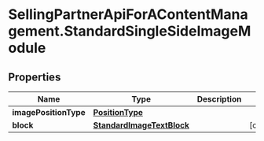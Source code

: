 # SellingPartnerApiForAContentManagement.StandardSingleSideImageModule

## Properties

Name | Type | Description | Notes
------------ | ------------- | ------------- | -------------
**imagePositionType** | [**PositionType**](PositionType.md) |  | 
**block** | [**StandardImageTextBlock**](StandardImageTextBlock.md) |  | [optional] 


